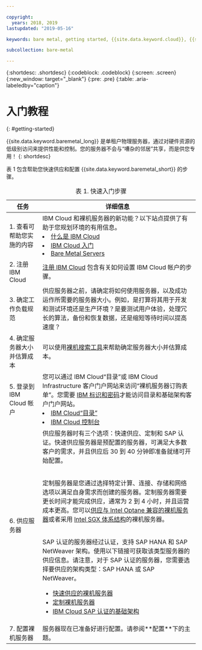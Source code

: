 ```yaml
---

copyright:
  years: 2018, 2019
lastupdated: "2019-05-16"

keywords: bare metal, getting started, {{site.data.keyword.cloud}}, {{site.data.keyword.cloud_notm}}

subcollection: bare-metal

---
```


{:shortdesc: .shortdesc}
{:codeblock: .codeblock}
{:screen: .screen}
{:new_window: target="_blank"}
{:pre: .pre}
{:table: .aria-labeledby="caption"}

# 入门教程
{: #getting-started}

{{site.data.keyword.baremetal_long}} 是单租户物理服务器，通过对硬件资源的低级别访问来提供性能和控制。您的服务器不会与“嘈杂的邻居”共享，而是供您专用！
{: shortdesc}

表 1 包含帮助您快速供应和配置 {{site.data.keyword.baremetal_short}} 的步骤。
<table>
   <CAPTION>表 1. 快速入门步骤</CAPTION>
   <THEAD>
   <TR>
   <th>任务</th>
   <th>详细信息</th>
   </TR>
   </THEAD>
   <TBODY>
   <tr>
   <td>1. 查看可帮助您实施的内容</td>
   <td>IBM Cloud 和裸机服务器的新功能？以下站点提供了有助于您规划环境的有用信息。
   <li><a href="https://ibm.com/cloud-computing/">什么是 IBM Cloud</a></li>
   <li><a href="https://ibm.com/cloud/get-started">IBM Cloud 入门</a></li>
   <li><a href="https://www.ibm.com/cloud/bare-metal-servers">Bare Metal Servers</a></li>
   </td>
 <tr>
   <td>2. 注册 IBM Cloud</td>
   <td><a href="https://cloud.ibm.com/docs/account?topic=account-signup#signing-up-for-ibm-cloud">注册 IBM Cloud</a> 包含有关如何设置 IBM Cloud 帐户的步骤。</td>
 <tr>
   <td>3. 确定工作负载规范</td>
   <td>供应服务器之前，请确定将如何使用服务器，以及成功运作所需要的服务器大小。例如，是打算将其用于开发和测试环境还是生产环境？是要测试用户体验，处理冗长的算法，备份和恢复数据，还是缩短等待时间以提高速度？</td>  
 <tr>
   <td>4. 确定服务器大小并估算成本</td>
   <td>可以使用<a href="https://cloud.ibm.com/gen1/infrastructure/provision/bm">裸机搜索工具</a>来帮助确定服务器大小并估算成本。</td>
 <tr>
   <td>5. 登录到 IBM Cloud 帐户</td>
   <td>您可以通过 IBM Cloud“目录”或 IBM Cloud Infrastructure 客户门户网站来访问“裸机服务器订购表单”。您需要 <a href="https://cloud.ibm.com/docs/customer-portal?topic=customer-portal-getting-started#getting-started">IBM 标识和密码</a>才能访问目录和基础架构客户门户网站。
   <li><a href="https://cloud.ibm.com/catalog/">IBM Cloud“目录”</a></li>
   <li><a href="https://cloud.ibm.com">IBM Cloud 控制台</a></li>  
   </td>   
<tr>   
   <td>6. 供应服务器</td>
   <td>供应服务器时有三个选项：快速供应、定制和 SAP 认证。快速供应服务器是预配置的服务器，可满足大多数客户的需求，并且供应后 30 到 40 分钟即准备就绪可开始配置。


<br>定制服务器是您通过选择特定计算、连接、存储和网络选项以满足自身需求而创建的服务器。定制服务器需要更长时间才能完成供应，通常为 2 到 4 小时，并且运营成本更高。您可以[供应与 Intel Optane 兼容的裸机服务器](/docs/bare-metal?topic=bare-metal-provisioning-an-intel-optane-compatible-bare-metal-server#provisioning-an-intel-optane-compatible-bare-metal-server)或者采用 [Intel SGX 体系结构](/docs/bare-metal?topic=bare-metal-provisioning-a-bare-metal-server-with-intel-sgx-architecture#provisioning-a-bare-metal-server-with-intel-sgx-architecture)的裸机服务器。

<br>SAP 认证的服务器经过认证，支持 SAP HANA 和 SAP NetWeaver 架构。使用以下链接可获取该类型服务器的供应信息。请注意，对于 SAP 认证的服务器，您需要选择要供应的架构类型：SAP HANA 或 SAP NetWeaver。<br>
* [快速供应的裸机服务器](/docs/bare-metal?topic=bare-metal-bm-select-popular-servers)<br>
* [定制裸机服务器](/docs/bare-metal?topic=bare-metal-ordering-baremetal-server#ordering-baremetal-server)<br>
* [IBM Cloud SAP 认证的基础架构](/docs/bare-metal?topic=bare-metal-ibm-cloud-sap-certified-infrastructure#ibm-cloud-sap-certified-infrastructure)
  </td>
 <tr>
   <td>7. 配置裸机服务器</td>
   <td>服务器现在已准备好进行配置。请参阅**配置**下的主题。</td>
   </td>
   </tr>
   </TBODY>
   </table>
